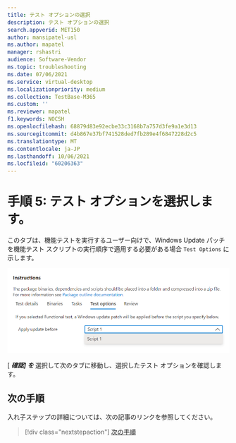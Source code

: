 ```yaml
---
title: テスト オプションの選択
description: テスト オプションの選択
search.appverid: MET150
author: mansipatel-usl
ms.author: mapatel
manager: rshastri
audience: Software-Vendor
ms.topic: troubleshooting
ms.date: 07/06/2021
ms.service: virtual-desktop
ms.localizationpriority: medium
ms.collection: TestBase-M365
ms.custom: ''
ms.reviewer: mapatel
f1.keywords: NOCSH
ms.openlocfilehash: 68879d83e92ecbe33c3168b7a757d3fe9a1e3d13
ms.sourcegitcommit: d4b867e37bf741528ded7fb289e4f6847228d2c5
ms.translationtype: MT
ms.contentlocale: ja-JP
ms.lasthandoff: 10/06/2021
ms.locfileid: "60206363"
---
```

# <a name="step-5-choose-your-test-options"></a>手順 5: テスト オプションを選択します。 

このタブは、機能テストを実行するユーザー向けで、Windows Update パッチを機能テスト スクリプトの実行順序で適用する必要がある場合 ```Test Options``` に示します。

![テスト オプションのイメージ。 アウトオブボックステストまたは機能テスト。](Media/testoptions.png)

[ _**確認] を**_ 選択して次のタブに移動し、選択したテスト オプションを確認します。

## <a name="next-steps"></a>次の手順

入れ子ステップの詳細については、次の記事のリンクを参照してください。
> [!div class="nextstepaction"]
> [次の手順](review.md)
